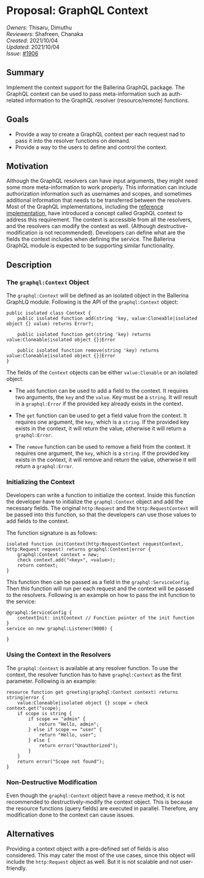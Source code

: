 # Proposal: GraphQL Context

_Owners_: Thisaru, Dimuthu    
_Reviewers_: Shafreen, Chanaka      
_Created_: 2021/10/04   
_Updated_: 2021/10/04     
_Issue_: [#1906](https://github.com/ballerina-platform/ballerina-standard-library/issues/1906)

## Summary
Implement the context support for the Ballerina GraphQL package. The GraphQL context can be used to pass meta-information such as auth-related information to the GraphQL resolver (resource/remote) functions.

## Goals
* Provide a way to create a GraphQL context per each request nad to pass it into the resolver functions on demand.
* Provide a way to the users to define and control the context.

## Motivation
Although the GraphQL resolvers can have input arguments, they might need some more meta-information to work properly. This information can include authorization information such as usernames and scopes, and sometimes additional information that needs to be transferred between the resolvers.
Most of the GraphQL implementations, including the [reference implementation](https://github.com/graphql/graphql-js), have introduced a concept called GraphQL context to address this requirement. The context is accessible from all the resolvers, and the resolvers can modify the context as well. (Although destructive-modification is not recommended).
Developers can define what are the fields the context includes when defining the service. The Ballerina GraphQL module is expected to be supporting similar functionality.

## Description

### The `graphql:Context` Object
The `graphql:Context` will be defined as an isolated object in the Ballerina GraphLQ module. Following is the API of the `graphql:Context` object:

```ballerina
public isolated class Context {
    public isolated function add(string 'key, value:Cloneable|isolated object {} value) returns Error?;

    public isolated function get(string 'key) returns value:Cloneable|isolated object {}|Error

    public isolated function remove(string 'key) returns value:Cloneable|isolated object {}|Error
}
```

The fields of the `Context` objects can be either `value:Clonable` or an isolated object.

* The `add` function can be used to add a field to the context. It requires two arguments, the `key` and the `value`. Key must be a `string`. It will result in a `graphql:Error` if the provided key already exists in the context.

* The `get` function can be used to get a field value from the context. It requires one argument, the `key`, which is a `string`. If the provided key exists in the context, it will return the value, otherwise it will return a `graphql:Error`.

* The `remove` function can be used to remove a field from the context. It requires one argument, the `key`, which is a `string`. If the provided key exists in the context, it will remove and return the value, otherwise it will return a `graphql:Error`.


### Initializing the Context
Developers can write a function to initialize the context. Inside this function the developer have to initialize the `graphql:Context` object and add the necessary fields. The original `http:Request` and the `http:RequestContext` will be passed into this function, so that the developers can use those values to add fields to the context.

The function signature is as follows:

```ballerina
isolated function initContext(http:RequestContext requestContext, http:Request request) returns graphql:Context|error {
    graphql:Context context = new;
    check context.add("<key>", <value>);
    return context;
}
```

This function then can be passed as a field in the `graphql:ServiceConfig`. Then this function will run per each request and the context will be passed to the resolvers. Following is an example on how to pass the init function to the service:

```ballerina
@graphql:ServiceConfig {
    contextInit: initContext // Function pointer of the init function
}
service on new graphql:Listener(9000) {

}
```

### Using the Context in the Resolvers
The `graphql:Context` is available at any resolver function. To use the context, the resolver function has to have `graphql:Context` as the first parameter. Following is an example:

```ballerina
resource function get greeting(graphql:Context context) returns string|error {
    value:Cloneable|isolated object {} scope = check context.get("scope);
    if scope is string {
        if scope == "admin" {
            return "Hello, admin";
        } else if scope == "user" {
            return "Hello, user";
        } else {
            return error("Unauthorized");
        }
    }
    return error("Scope not found");
}
```

### Non-Destructive Modification
Even though the `graphql:Context` object have a `remove` method, it is not recommended to destructively-modify the context object. This is because the resource functions (query fields) are executed in parallel. Therefore, any modification done to the context can cause issues.

## Alternatives
Providing a context object with a pre-defined set of fields is also considered. This may cater the most of the use cases, since this object will include the `http:Request` object as well. But it is not scalable and not user-friendly.
